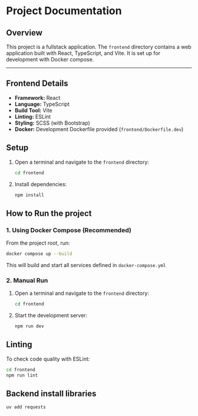 # Project Documentation

## Overview

This project is a fullstack application. The `frontend` directory contains a web application built with React, TypeScript, and Vite. It is set up for development with Docker compose.

---

## Frontend Details

- **Framework:** React
- **Language:** TypeScript
- **Build Tool:** Vite
- **Linting:** ESLint
- **Styling:** SCSS (with Bootstrap)
- **Docker:** Development Dockerfile provided (`frontend/Dockerfile.dev`)

## Setup

1. Open a terminal and navigate to the `frontend` directory:
   ```bash
   cd frontend
   ```
2. Install dependencies:
   ```bash
   npm install
   ```

## How to Run the project

### 1. Using Docker Compose (Recommended)

From the project root, run:

```bash
docker compose up --build
```

This will build and start all services defined in `docker-compose.yml`

### 2. Manual Run

1. Open a terminal and navigate to the `frontend` directory:

   ```bash
   cd frontend
   ```

2. Start the development server:
   ```bash
   npm run dev
   ```

## Linting

To check code quality with ESLint:

```bash
cd frontend
npm run lint
```

## Backend install libraries

```bash
uv add requests
```
